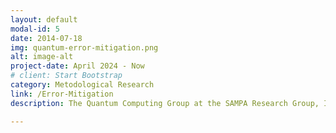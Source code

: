 ```yaml
---
layout: default
modal-id: 5
date: 2014-07-18
img: quantum-error-mitigation.png
alt: image-alt
project-date: April 2024 - Now
# client: Start Bootstrap
category: Metodological Research
link: /Error-Mitigation
description: The Quantum Computing Group at the SAMPA Research Group, Institute of Physics – University of São Paulo (USP) focuses on the development and application of computational methods to study quantum systems and materials. Our research explores quantum simulation techniques aimed at understanding the ground-state properties of matter, catalytic processes, and the electronic structure of complex systems. We combine quantum computing algorithms with numerical approaches such as Monte Carlo methods, variational techniques, and many-body approximations to model realistic materials with high accuracy and scalability. By bridging quantum information science and computational physics, our goal is to build new paradigms for simulating matter and advancing the predictive power of quantum technologies in materials science and chemistry.

---
```

